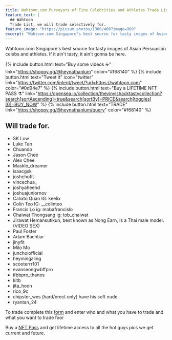 ```yaml
---
title: Wahtoon.com Purveyors of Fine Celebrities and Athletes Trade List
feature_text: |
  ## Wahtoon
  Trade List, we will trade selectively for. 
feature_image: "https://picsum.photos/1300/400?image=989"
excerpt: "Wahtoon.com Singapore's best source for tasty images of Asian Persuasion celebs and athletes. If it ain't tasty, it ain't gonna be here."
---
```


Wahtoon.com Singapore's best source for tasty images of Asian Persuasion celebs and athletes. If it ain't tasty, it ain't gonna be here.

{% include button.html text="Buy some videos ☕️" link="https://shoppy.gg/@heynathanlum" color="#f68140" %} {% include button.html text="Tweet it" icon="twitter" link="https://twitter.com/intent/tweet/?url=https://wahtoon.com" color="#0d94e7" %} {% include button.html text="Buy a LIFETIME NFT PASS ⚗️" link="https://opensea.io/collection/thevinylshacktastycollection?search[sortAscending]=true&search[sortBy]=PRICE&search[toggles][0]=BUY_NOW" %} {% include button.html text="TRADE" link="https://shoppy.gg/@heynathanlum/query" color="#f68140" %}


## Will trade for. 

- SK Low
- Luke Tan
- Chuando
- Jason Chee
- Alex Chee
- Maskle_dreamer
- isaacgsk
- joshchofit
- vincechua_
- joshyaheehd
- joshuajuniornov
- Calixto Quan IG: keelix
- Colin Teo IG: __colinteo
- Francis Lo ig: mobafrancislo
- Chaiwat Thongsang ig: tob_chaiwat
- Jirawat Hemansutikun, best known as Nong Earn, is a Thai male model. (VIDEO SEX)
- Paul Foster
- Adam Bachtiar
- jinyfit
- Milo Mo
- junchoiofficial
- heymingaling
- scooterrr101
- evanseongwbffpro
- ifbbpro_thanos
- kitb
- jita_hoon
- rico_9c
- chipster_wes (hard/erect only) have his soft nude
- ryantan_24


To trade complete this [form](https://shoppy.gg/@heynathanlum/query) and enter who and what you have to trade and what you want to trade foor

Buy a [NFT Pass](https://opensea.io/collection/thevinylshacktastycollection?search[sortAscending]=true&search[sortBy]=PRICE&search[toggles][0]=BUY_NOW) and get lifetime access to all the hot guys pics we get current and future.


